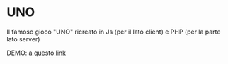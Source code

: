 # UNO
Il famoso gioco "UNO" ricreato in Js (per il lato client) e PHP (per la parte lato server)

DEMO: [a questo link](https://fcosma.it/uno/)

